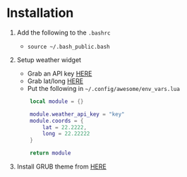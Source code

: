 # Installation

1. Add the following to the `.bashrc`
   - `source ~/.bash_public.bash`
2. Setup weather widget

   - Grab an API key [HERE](https://home.openweathermap.org/api_keys)
   - Grab lat/long [HERE](https://www.maps.ie/coordinates.html)
   - Put the following in `~/.config/awesome/env_vars.lua`

   ```lua
       local module = {}

       module.weather_api_key = "key"
       module.coords = {
           lat = 22.2222,
           long = 22.22222
       }

       return module
   ```

3. Install GRUB theme from [HERE](https://github.com/vinceliuice/grub2-themes)
